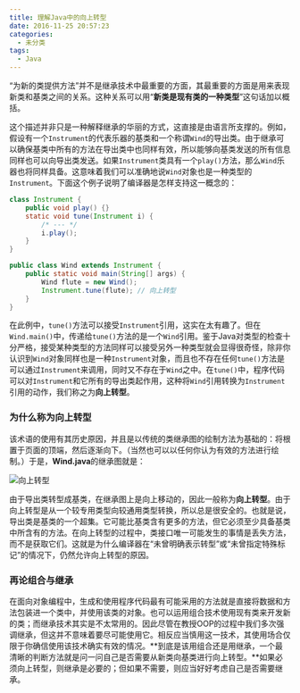 ```yaml
---
title: 理解Java中的向上转型
date: 2016-11-25 20:57:23
categories:
  - 未分类
tags:
  - Java
---
```


“为新的类提供方法”并不是继承技术中最重要的方面，其最重要的方面是用来表现新类和基类之间的关系。这种关系可以用“**新类是现有类的一种类型**”这句话加以概括。<!--more-->

这个描述并非只是一种解释继承的华丽的方式，这直接是由语言所支撑的。例如，假设有一个`Instrument`的代表乐器的基类和一个称谓`Wind`的导出类。由于继承可以确保基类中所有的方法在导出类中也同样有效，所以能够向基类发送的所有信息同样也可以向导出类发送。如果`Instrument`类具有一个`play()`方法，那么`Wind`乐器也将同样具备。这意味着我们可以准确地说`Wind`对象也是一种类型的`Instrument`。下面这个例子说明了编译器是怎样支持这一概念的：

```java
class Instrument {
	public void play() {}
	static void tune(Instrument i) {
		/* --- */
		i.play();
	}
}

public class Wind extends Instrument {
	public static void main(String[] args) {
		Wind flute = new Wind();
		Instrument.tune(flute); // 向上转型
	}
}
```

在此例中，`tune()`方法可以接受`Instrument`引用，这实在太有趣了。但在`Wind.main()`中，传递给`tune()`方法的是一个`Wind`引用。鉴于Java对类型的检查十分严格，接受某种类型的方法同样可以接受另外一种类型就会显得很奇怪，除非你认识到`Wind`对象同样也是一种`Instrument`对象，而且也不存在任何`tune()`方法是可以通过`Instrument`来调用，同时又不存在于`Wind`之中。在`tune()`中，程序代码可以对`Instrument`和它所有的导出类起作用，这种将`Wind`引用转换为`Instrument`引用的动作，我们称之为**向上转型**。

### **为什么称为向上转型**

该术语的使用有其历史原因，并且是以传统的类继承图的绘制方法为基础的：将根置于页面的顶端，然后逐渐向下。（当然也可以以任何你认为有效的方法进行绘制。）于是，**Wind.java**的继承图就是：

![向上转型](http://img.laoliang.ink/posts/20161125/%E5%90%91%E4%B8%8A%E8%BD%AC%E5%9E%8B.png)

由于导出类转型成基类，在继承图上是向上移动的，因此一般称为**向上转型**。由于向上转型是从一个较专用类型向较通用类型转换，所以总是很安全的。也就是说，导出类是基类的一个超集。它可能比基类含有更多的方法，但它必须至少具备基类中所含有的方法。在向上转型的过程中，类接口唯一可能发生的事情是丢失方法，而不是获取它们。这就是为什么编译器在“未曾明确表示转型”或“未曾指定特殊标记”的情况下，仍然允许向上转型的原因。

### **再论组合与继承**

在面向对象编程中，生成和使用程序代码最有可能采用的方法就是直接将数据和方法包装进一个类中，并使用该类的对象。也可以运用组合技术使用现有类来开发新的类；而继承技术其实是不太常用的。因此尽管在教授OOP的过程中我们多次强调继承，但这并不意味着要尽可能使用它。相反应当慎用这一技术，其使用场合仅限于你确信使用该技术确实有效的情况。**到底是该用组合还是用继承，一个最清晰的判断方法就是问一问自己是否需要从新类向基类进行向上转型。**如果必须向上转型，则继承是必要的；但如果不需要，则应当好好考虑自己是否需要继承。
